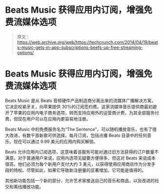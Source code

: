 # Beats Music 获得应用内订阅，增强免费流媒体选项 

> 原文：<https://web.archive.org/web/https://techcrunch.com/2014/04/19/beats-music-gets-in-app-subscriptions-beefs-up-free-streaming-options/>

# Beats Music 获得应用内订阅，增强免费流媒体选项

Beats Music 是从 Beats 音频硬件产品制造商分离出来的流媒体广播解决方案，它决定咬紧牙关，向苹果提供 30%的订阅签约费。这家流媒体音乐提供商最初避开了苹果的应用内电子商务选项，转而支持应用外的运营商计费，为其全部服务付费，但现在用户可以在应用内更容易地注册。

Beats Music 中的免费服务名为“The Sentence”，可以随机播放音乐，也有了很大改进，有数千首新歌可供选择。每月订阅，包括点播 Beats 目录中的任何音乐，现在可以通过 9.99 美元的应用内购买解锁。

Beats 允许应用内订阅选项，这意味着该服务可能对通过旧方法获得的订户数量不满意。对于普通用户来说，应用内选项无疑要方便得多，但这对 Beats 来说成本很高，他们必须为每个新用户支付大约 3 美元，以获得使用应用商店作为分发手段的特权。尽管如此，如果它导致新注册量的显著增加，它可能是值得的。

其他新功能包括一个新的部分，允许艺术家推送自己的音乐和商品，以及改进的社交和离线播放功能。
